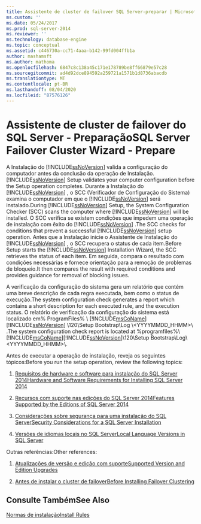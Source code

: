 ```yaml
---
title: Assistente de cluster de failover SQL Server-preparar | Microsoft Docs
ms.custom: ''
ms.date: 05/24/2017
ms.prod: sql-server-2014
ms.reviewer: ''
ms.technology: database-engine
ms.topic: conceptual
ms.assetid: c446730a-cc71-4aaa-b142-99fd004ffb1a
author: mashamsft
ms.author: mathoma
ms.openlocfilehash: 6847c8c138a45c171e178789be8ff66879e57c28
ms.sourcegitcommit: ad4d92dce894592a259721a1571b1d8736abacdb
ms.translationtype: MT
ms.contentlocale: pt-BR
ms.lasthandoff: 08/04/2020
ms.locfileid: "87576126"
---
```

# <a name="sql-server-failover-cluster-wizard---prepare"></a><span data-ttu-id="d8ca9-102">Assistente de cluster de failover do SQL Server - Preparação</span><span class="sxs-lookup"><span data-stu-id="d8ca9-102">SQL Server Failover Cluster Wizard - Prepare</span></span>
  <span data-ttu-id="d8ca9-103">A Instalação do [!INCLUDE[ssNoVersion](../../includes/ssnoversion-md.md)] valida a configuração do computador antes da conclusão da operação de Instalação.</span><span class="sxs-lookup"><span data-stu-id="d8ca9-103">[!INCLUDE[ssNoVersion](../../includes/ssnoversion-md.md)] Setup validates your computer configuration before the Setup operation completes.</span></span> <span data-ttu-id="d8ca9-104">Durante a Instalação do [!INCLUDE[ssNoVersion](../../includes/ssnoversion-md.md)] , o SCC (Verificador de Configuração do Sistema) examina o computador em que o [!INCLUDE[ssNoVersion](../../includes/ssnoversion-md.md)] será instalado.</span><span class="sxs-lookup"><span data-stu-id="d8ca9-104">During [!INCLUDE[ssNoVersion](../../includes/ssnoversion-md.md)] Setup, the System Configuration Checker (SCC) scans the computer where [!INCLUDE[ssNoVersion](../../includes/ssnoversion-md.md)] will be installed.</span></span> <span data-ttu-id="d8ca9-105">O SCC verifica se existem condições que impedem uma operação de instalação com êxito do [!INCLUDE[ssNoVersion](../../includes/ssnoversion-md.md)] .</span><span class="sxs-lookup"><span data-stu-id="d8ca9-105">The SCC checks for conditions that prevent a successful [!INCLUDE[ssNoVersion](../../includes/ssnoversion-md.md)] setup operation.</span></span> <span data-ttu-id="d8ca9-106">Antes que a Instalação inicie o Assistente de Instalação do [!INCLUDE[ssNoVersion](../../includes/ssnoversion-md.md)] , o SCC recupera o status de cada item.</span><span class="sxs-lookup"><span data-stu-id="d8ca9-106">Before Setup starts the [!INCLUDE[ssNoVersion](../../includes/ssnoversion-md.md)] Installation Wizard, the SCC retrieves the status of each item.</span></span> <span data-ttu-id="d8ca9-107">Em seguida, compara o resultado com condições necessárias e fornece orientação para a remoção de problemas de bloqueio.</span><span class="sxs-lookup"><span data-stu-id="d8ca9-107">It then compares the result with required conditions and provides guidance for removal of blocking issues.</span></span>  
  
 <span data-ttu-id="d8ca9-108">A verificação da configuração do sistema gera um relatório que contém uma breve descrição de cada regra executada, bem como o status de execução.</span><span class="sxs-lookup"><span data-stu-id="d8ca9-108">The system configuration check generates a report which contains a short description for each executed rule, and the execution status.</span></span> <span data-ttu-id="d8ca9-109">O relatório de verificação da configuração do sistema está localizado em% ProgramFiles% \\ [!INCLUDE[msCoName](../../includes/msconame-md.md)] [!INCLUDE[ssNoVersion](../../includes/ssnoversion-md.md)] \120\Setup Bootstrap\Log \\<YYYYMMDD_HHMM>\\ .</span><span class="sxs-lookup"><span data-stu-id="d8ca9-109">The system configuration check report is located at %programfiles%\\[!INCLUDE[msCoName](../../includes/msconame-md.md)][!INCLUDE[ssNoVersion](../../includes/ssnoversion-md.md)]\120\Setup Bootstrap\Log\\<YYYYMMDD_HHMM>\\.</span></span>  
  
 <span data-ttu-id="d8ca9-110">Antes de executar a operação de instalação, reveja os seguintes tópicos:</span><span class="sxs-lookup"><span data-stu-id="d8ca9-110">Before you run the setup operation, review the following topics:</span></span>  
  
1.  [<span data-ttu-id="d8ca9-111">Requisitos de hardware e software para instalação do SQL Server 2014</span><span class="sxs-lookup"><span data-stu-id="d8ca9-111">Hardware and Software Requirements for Installing SQL Server 2014</span></span>](hardware-and-software-requirements-for-installing-sql-server.md)  
  
2.  [<span data-ttu-id="d8ca9-112">Recursos com suporte nas edições do SQL Server 2014</span><span class="sxs-lookup"><span data-stu-id="d8ca9-112">Features Supported by the Editions of SQL Server 2014</span></span>](../../../2014/getting-started/features-supported-by-the-editions-of-sql-server-2014.md)  
  
3.  [<span data-ttu-id="d8ca9-113">Considerações sobre segurança para uma instalação do SQL Server</span><span class="sxs-lookup"><span data-stu-id="d8ca9-113">Security Considerations for a SQL Server Installation</span></span>](../../../2014/sql-server/install/security-considerations-for-a-sql-server-installation.md)  
  
4.  [<span data-ttu-id="d8ca9-114">Versões de idiomas locais no SQL Server</span><span class="sxs-lookup"><span data-stu-id="d8ca9-114">Local Language Versions in SQL Server</span></span>](../../../2014/sql-server/install/local-language-versions-in-sql-server.md)  
  
 <span data-ttu-id="d8ca9-115">Outras referências:</span><span class="sxs-lookup"><span data-stu-id="d8ca9-115">Other references:</span></span>  
  
1.  [<span data-ttu-id="d8ca9-116">Atualizações de versão e edição com suporte</span><span class="sxs-lookup"><span data-stu-id="d8ca9-116">Supported Version and Edition Upgrades</span></span>](../../database-engine/install-windows/supported-version-and-edition-upgrades.md)  
  
2.  [<span data-ttu-id="d8ca9-117">Antes de instalar o cluster de failover</span><span class="sxs-lookup"><span data-stu-id="d8ca9-117">Before Installing Failover Clustering</span></span>](../failover-clusters/install/before-installing-failover-clustering.md)  
  
## <a name="see-also"></a><span data-ttu-id="d8ca9-118">Consulte Também</span><span class="sxs-lookup"><span data-stu-id="d8ca9-118">See Also</span></span>  
 [<span data-ttu-id="d8ca9-119">Normas de instalação</span><span class="sxs-lookup"><span data-stu-id="d8ca9-119">Install Rules</span></span>](../../../2014/sql-server/install/install-rules.md)  
  
  
